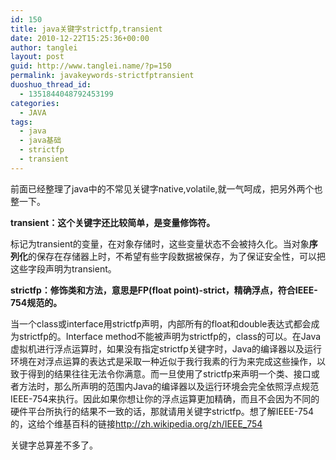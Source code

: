 ```yaml
---
id: 150
title: java关键字strictfp,transient
date: 2010-12-22T15:25:36+00:00
author: tanglei
layout: post
guid: http://www.tanglei.name/?p=150
permalink: javakeywords-strictfptransient
duoshuo_thread_id:
  - 1351844048792453199
categories:
  - JAVA
tags:
  - java
  - java基础
  - strictfp
  - transient
---
```

前面已经整理了java中的不常见关键字native,volatile,就一气呵成，把另外两个也整一下。

**transient：这个关键字还比较简单，是变量修饰符。**

标记为transient的变量，在对象存储时，这些变量状态不会被持久化。当对象**序列化**的保存在存储器上时，不希望有些字段数据被保存，为了保证安全性，可以把这些字段声明为transient。

**strictfp：修饰类和方法，意思是FP(**float point**)-strict，精确浮点，符合IEEE-754规范的。**

当一个class或interface用strictfp声明，内部所有的float和double表达式都会成为strictfp的。Interface method不能被声明为strictfp的，class的可以。在Java虚拟机进行浮点运算时，如果没有指定strictfp关键字时，Java的编译器以及运行环境在对浮点运算的表达式是采取一种近似于我行我素的行为来完成这些操作，以致于得到的结果往往无法令你满意。而一旦使用了strictfp来声明一个类、接口或者方法时，那么所声明的范围内Java的编译器以及运行环境会完全依照浮点规范IEEE-754来执行。因此如果你想让你的浮点运算更加精确，而且不会因为不同的硬件平台所执行的结果不一致的话，那就请用关键字strictfp。想了解IEEE-754的，这给个维基百科的链接<http://zh.wikipedia.org/zh/IEEE_754>

关键字总算差不多了。
